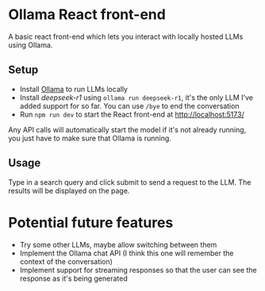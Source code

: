 # Ollama React front-end

A basic react front-end which lets you interact with locally hosted LLMs using Ollama.

## Setup

- Install [Ollama](https://github.com/ollama/ollama) to run LLMs locally
- Install *deepseek-r1* using `ollama run deepseek-r1`, it's the only LLM I've added support for so far. You can use `/bye` to end the conversation
- Run `npm run dev` to start the React front-end at [http://localhost:5173/](http://localhost:5173/)

Any API calls will automatically start the model if it's not already running, you just have to make sure that Ollama is running.

## Usage

Type in a search query and click submit to send a request to the LLM. The results will be displayed on the page.

# Potential future features

- Try some other LLMs, maybe allow switching between them
- Implement the Ollama chat API (I think this one will remember the context of the conversation)
- Implement support for streaming responses so that the user can see the response as it's being generated
